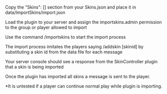 Copy the "Skins": [] section from your Skins.json and place it in data/ImportSkins/import.json

Load the plugin to your server and assign the importskins.admin permission to the group or player allowed to import

Use the command /importskins to start the import process

The import process imitates the players saying /addskin [skinid] by substituting a skin id from the data file for each message

Your server console should see a response from the SkinController plugin that a skin is being imported

Once the plugin has imported all skins a message is sent to the player.

*It is untested if a player can continue normal play while plugin is importing.
